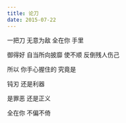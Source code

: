 ```yaml
---
title: 论刀
date: 2015-07-22
---
```


一把刀
无意为敌
全在你
手里
<!--more-->
御得好
自当所向披靡
使不顺
反倒残人伤己

所以
你手心握住的
究竟是

钝刃
还是利器

是罪恶
还是正义

全在你
不偏不倚